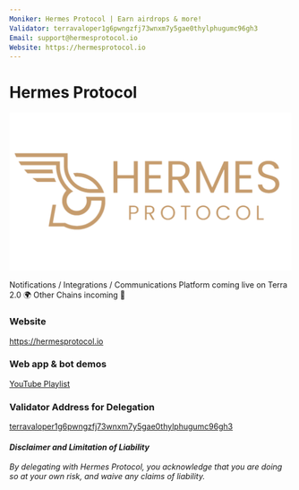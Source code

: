 ```yaml
---
Moniker: Hermes Protocol | Earn airdrops & more!
Validator: terravaloper1g6pwngzfj73wnxm7y5gae0thylphugumc96gh3
Email: support@hermesprotocol.io
Website: https://hermesprotocol.io
---
```


# Hermes Protocol

![HermesProtocol](hermes_protocol-horizontal.png)

Notifications / Integrations / Communications Platform coming live on Terra 2.0 🌍
Other Chains incoming 📡

### Website

https://hermesprotocol.io

### Web app & bot demos

[YouTube Playlist](https://www.youtube.com/playlist?list=PLIr-fbPtyfiu9f4DU9t_Qjxj61MNKY57_)

### Validator Address for Delegation

[terravaloper1g6pwngzfj73wnxm7y5gae0thylphugumc96gh3](https://station.terra.money/stake/terravaloper1g6pwngzfj73wnxm7y5gae0thylphugumc96gh3#delegate)

#### *Disclaimer and Limitation of Liability* 

*By delegating with Hermes Protocol, you acknowledge that you are doing so at your own risk, and waive any claims of liability.*

